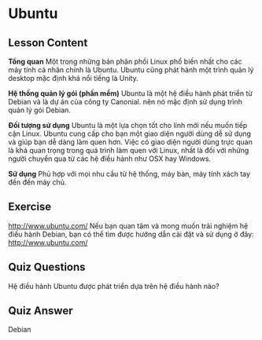 # Ubuntu

## Lesson Content

<b>Tổng quan</b>
Một trong những bản phân phối Linux phổ biến nhất cho các máy tính cá nhân chính là Ubuntu. Ubuntu cũng phát hành một trình quản lý desktop mặc định khá nổi tiếng là Unity.

<b>Hệ thống quản lý gói (phần mềm)</b>
Ubuntu là một hệ điều hành phát triển từ Debian và là dự án của công ty Canonial. nên nó mặc định sử dụng trình quản lý gói Debian.

<b>Đối tượng sử dụng</b>
Ubuntu là một lựa chọn tốt cho lính mới nếu muốn tiếp cận Linux. Ubuntu cung cấp cho bạn một giao diện người dùng dễ sử dụng và giúp bạn dễ dàng làm quen hơn. Việc có giao diện người dùng trực quan là khá quan trọng trong quá trình làm quen với Linux, nhất là đối với những người chuyển qua từ các hệ điều hành như OSX hay Windows.

<b>Sử dụng</b>
Phù hợp với mọi nhu cầu từ hệ thống, máy bàn, máy tính xách tay đến đến máy chủ.

## Exercise

<a href='http://www.ubuntu.com/'>http://www.ubuntu.com/</a>
Nếu bạn quan tâm và mong muốn trải nghiệm hệ điều hành Debian, bạn có thể tìm được hướng dẫn cài đặt và sử dụng ở đây: <a href='http://www.ubuntu.com/'>http://www.ubuntu.com/</a>

## Quiz Questions

Hệ điều hành Ubuntu được phát triển dựa trên hệ điều hành nào?

## Quiz Answer

Debian